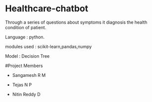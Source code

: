 # Healthcare-chatbot
Through a series of questions about symptoms it diagnosis the health condition of patient.

Language : python.

modules used : scikit-learn,pandas,numpy

Model : Decision Tree

#Project Members

* Sangamesh R M

* Tejas N P

* Nitin Reddy D
